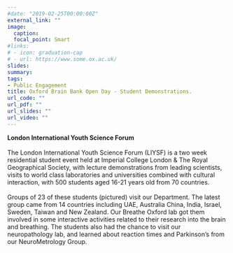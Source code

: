 ```yaml
---
#date: "2019-02-25T00:00:00Z"
external_link: ""
image:
  caption: 
  focal_point: Smart
#links:
# - icon: graduation-cap
# - url: https://www.some.ox.ac.uk/
slides: 
summary: 
tags:
- Public Engagement
title: Oxford Brain Bank Open Day - Student Demonstrations.
url_code: ""
url_pdf: ""
url_slides: ""
url_video: ""
---
```

<b>London International Youth Science Forum</b><br>
<br>
The London International Youth Science Forum (LIYSF) is a two week residential student event held at Imperial College London & The Royal Geographical Society, with lecture demonstrations from leading scientists, visits to world class laboratories and universities combined with cultural interaction, with 500 students aged 16-21 years old from 70 countries. <br>
<br>
Groups of 23 of these students (pictured) visit our Department. The latest group came from 14 countries including UAE, Australia China, India, Israel, Sweden, Taiwan and New Zealand. Our Breathe Oxford lab got them involved in some interactive activities related to their research into the brain and breathing. The students also had the chance to visit our neuropathology lab, and learned about reaction times and Parkinson’s from our NeuroMetrology Group. 